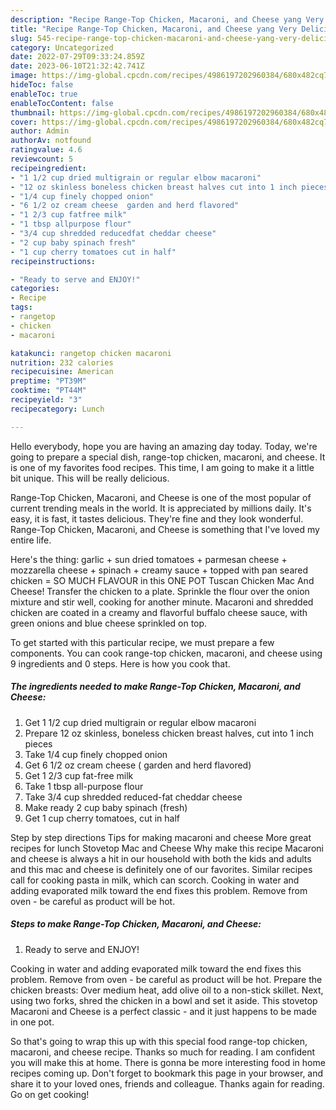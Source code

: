 ```yaml
---
description: "Recipe Range-Top Chicken, Macaroni, and Cheese yang Very Delicious"
title: "Recipe Range-Top Chicken, Macaroni, and Cheese yang Very Delicious"
slug: 545-recipe-range-top-chicken-macaroni-and-cheese-yang-very-delicious
category: Uncategorized
date: 2022-07-29T09:33:24.859Z
date: 2023-06-10T21:32:42.741Z
image: https://img-global.cpcdn.com/recipes/4986197202960384/680x482cq70/range-top-chicken-macaroni-and-cheese-recipe-main-photo.jpg
hideToc: false
enableToc: true
enableTocContent: false
thumbnail: https://img-global.cpcdn.com/recipes/4986197202960384/680x482cq70/range-top-chicken-macaroni-and-cheese-recipe-main-photo.jpg
cover: https://img-global.cpcdn.com/recipes/4986197202960384/680x482cq70/range-top-chicken-macaroni-and-cheese-recipe-main-photo.jpg
author: Admin
authorAv: notfound
ratingvalue: 4.6
reviewcount: 5
recipeingredient:
- "1 1/2 cup dried multigrain or regular elbow macaroni"
- "12 oz skinless boneless chicken breast halves cut into 1 inch pieces"
- "1/4 cup finely chopped onion"
- "6 1/2 oz cream cheese  garden and herd flavored"
- "1 2/3 cup fatfree milk"
- "1 tbsp allpurpose flour"
- "3/4 cup shredded reducedfat cheddar cheese"
- "2 cup baby spinach fresh"
- "1 cup cherry tomatoes cut in half"
recipeinstructions:

- "Ready to serve and ENJOY!"
categories:
- Recipe
tags:
- rangetop
- chicken
- macaroni

katakunci: rangetop chicken macaroni 
nutrition: 232 calories
recipecuisine: American
preptime: "PT39M"
cooktime: "PT44M"
recipeyield: "3"
recipecategory: Lunch

---
```



Hello everybody, hope you are having an amazing day today. Today, we're going to prepare a special dish, range-top chicken, macaroni, and cheese. It is one of my favorites food recipes. This time, I am going to make it a little bit unique. This will be really delicious.

Range-Top Chicken, Macaroni, and Cheese is one of the most popular of current trending meals in the world. It is appreciated by millions daily. It's easy, it is fast, it tastes delicious. They're fine and they look wonderful. Range-Top Chicken, Macaroni, and Cheese is something that I've loved my entire life.

Here&#39;s the thing: garlic + sun dried tomatoes + parmesan cheese + mozzarella cheese + spinach + creamy sauce + topped with pan seared chicken = SO MUCH FLAVOUR in this ONE POT Tuscan Chicken Mac And Cheese! Transfer the chicken to a plate. Sprinkle the flour over the onion mixture and stir well, cooking for another minute. Macaroni and shredded chicken are coated in a creamy and flavorful buffalo cheese sauce, with green onions and blue cheese sprinkled on top.


To get started with this particular recipe, we must prepare a few components. You can cook range-top chicken, macaroni, and cheese using 9 ingredients and 0 steps. Here is how you cook that.

<!--inarticleads1-->

##### The ingredients needed to make Range-Top Chicken, Macaroni, and Cheese:

1. Get 1 1/2 cup dried multigrain or regular elbow macaroni
1. Prepare 12 oz skinless, boneless chicken breast halves, cut into 1 inch pieces
1. Take 1/4 cup finely chopped onion
1. Get 6 1/2 oz cream cheese ( garden and herd flavored)
1. Get 1 2/3 cup fat-free milk
1. Take 1 tbsp all-purpose flour
1. Take 3/4 cup shredded reduced-fat cheddar cheese
1. Make ready 2 cup baby spinach (fresh)
1. Get 1 cup cherry tomatoes, cut in half


Step by step directions Tips for making macaroni and cheese More great recipes for lunch Stovetop Mac and Cheese Why make this recipe Macaroni and cheese is always a hit in our household with both the kids and adults and this mac and cheese is definitely one of our favorites. Similar recipes call for cooking pasta in milk, which can scorch. Cooking in water and adding evaporated milk toward the end fixes this problem. Remove from oven - be careful as product will be hot. 

<!--inarticleads2-->

##### Steps to make Range-Top Chicken, Macaroni, and Cheese:


1. Ready to serve and ENJOY!

Cooking in water and adding evaporated milk toward the end fixes this problem. Remove from oven - be careful as product will be hot. Prepare the chicken breasts: Over medium heat, add olive oil to a non-stick skillet. Next, using two forks, shred the chicken in a bowl and set it aside. This stovetop Macaroni and Cheese is a perfect classic - and it just happens to be made in one pot. 

So that's going to wrap this up with this special food range-top chicken, macaroni, and cheese recipe. Thanks so much for reading. I am confident you will make this at home. There is gonna be more interesting food in home recipes coming up. Don't forget to bookmark this page in your browser, and share it to your loved ones, friends and colleague. Thanks again for reading. Go on get cooking!
